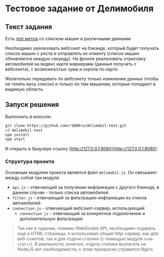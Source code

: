 # Тестовое задание от Делимобиля

## Текст задания

Есть [rest метод](https://api.delitime.ru/api/v1/cars?with=fuel,model) со списком машин и различными данными

Необходимо реализовать вебсокет на бэкэнде, который будет получать список машин с реста и отправлять их клиенту (список машин обновляется каждую секунду).
На фронте реализовать отрисовку автомобилей на яндекс карте маркерами (данные получать с вебсокета), с возможностью зума и скрола по карте. 

Желательно передавать по вебсокету только изменение данных (чтобы не гонять весь список) и только по тем машинам, которые попадают в видимую область.

## Запуск решения

Выполнить в консоле:

```bash
git clone https://github.com/r1000ru/delimobil-test.git
cd delimobil-test
npm install
npm start
```

И открыть в браузере ссылку [http://127.0.0.1:8080](http://127.0.0.1:8080)


### Структура проекта


Основным модулем проекта является файл `delimobil.js`. Он связывает между собой три модуля:
 - `api.js` - отвечающий за получение информации c другого бэкенда, в данном случае - только списка автомобилей
 - `filter.js` - отвечающий за фильтрацию информации из списка автомобилей
 - `connection.js` - отвечающий вебсокет-сервер, использующий:
    - `connection.js` - отвечающий за конкретное подключение и дополнительную фильтрацию


> Так как в задании, помимо WebSocket API, необходимо отдавать еще и HTML-страницы, я использовал общий http-сервер, как для веб-сокетов, так и для отдачи статики (с помощью модуля `node-static`). В реальности, конечно, отдачу статики возлагать на NodeJS нет необходимости, с этим прекрасно справится Nginx.



